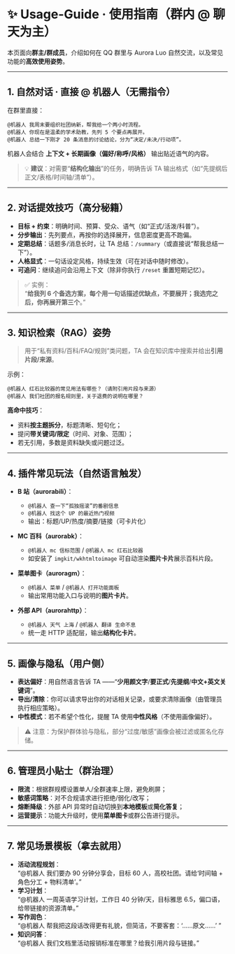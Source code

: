 # ✨ Usage-Guide · 使用指南（群内 @ 聊天为主）

本页面向**群主/群成员**，介绍如何在 QQ 群里与 Aurora Luo 自然交流，以及常见功能的**高效使用姿势**。

---

## 1. 自然对话 · 直接 @ 机器人（无需指令）
在群里直接：
```
@机器人 我周末要组织社团纳新，帮我给一个两小时流程。
@机器人 你现在是温柔的学术助教，先列 5 个要点再展开。
@机器人 总结一下刚才 20 条消息的讨论结论，分为“决定/未决/行动项”。
```
机器人会结合 **上下文 + 长期画像（偏好/称呼/风格）** 输出贴近语气的内容。

> 💡 **建议**：对需要“**结构化输出**”的任务，明确告诉 TA 输出格式（如“先提纲后正文/表格/时间轴/清单”）。

---

## 2. 对话提效技巧（高分秘籍）
- **目标 + 约束**：明确时间、预算、受众、语气（如“正式/活泼/科普”）。
- **分步输出**：先列要点，再按你的选择展开，信息密度更高不跑偏。
- **定期总结**：话题多/消息长时，让 TA 总结：`/summary`（或直接说“帮我总结一下”）。
- **人格显式**：一句话设定风格，持续生效（可在对话中随时修改）。
- **可追问**：继续追问会沿用上下文（除非你执行 `/reset` 重置短期记忆）。

> ✅ 实例：  
> “**给我列 6 个备选方案，每个用一句话描述优缺点，不要展开；我选完之后，你再展开第三个**。”

---

## 3. 知识检索（RAG）姿势
> 用于“私有资料/百科/FAQ/规则”类问题，TA 会在知识库中搜索并给出**引用片段/来源**。

示例：
```
@机器人 红石比较器的常见用法有哪些？（请附引用片段与来源）
@机器人 我们社团的报名规则里，关于退费的说明在哪里？
```
**高命中技巧**：  
- 资料**按主题拆分**，标题清晰、短句化；  
- 提问**带关键词/限定**（时间、对象、范围）；  
- 若无引用，多数是资料缺失或问题过泛。

---

## 4. 插件常见玩法（自然语言触发）
- **B 站（aurorabili）**：  
  - `@机器人 查一下“孤独摇滚”的番剧信息`  
  - `@机器人 找这个 UP 的最近热门视频`  
  - 输出：标题/UP/热度/摘要/链接（可卡片化）

- **MC 百科（aurorabk）**：  
  - `@机器人 mc 信标范围` / `@机器人 mc 红石比较器`  
  - 如安装了 `imgkit/wkhtmltoimage` 可自动渲染**图片卡片**展示百科片段。

- **菜单图卡（auroragm）**：  
  - `@机器人 菜单` / `@机器人 打开功能面板`  
  - 输出常用功能入口与说明的**图片卡片**。

- **外部 API（aurorahttp）**：  
  - `@机器人 天气 上海` / `@机器人 翻译 生命不息`  
  - 统一走 HTTP 适配层，输出**结构化卡片**。

---

## 5. 画像与隐私（用户侧）
- **表达偏好**：用自然语言告诉 TA ——“**少用颜文字**/**要正式**/**先提纲**/**中文+英文关键词**”。  
- **导出/清除**：你可以请求导出你的对话相关记录，或要求清除画像（由管理员执行相应策略）。  
- **中性模式**：若不希望个性化，提醒 TA 使用**中性风格**（不使用画像偏好）。

> ⚠️ 注意：为保护群体验与隐私，部分“过度/敏感”画像会被过滤或匿名化存储。

---

## 6. 管理员小贴士（群治理）
- **限流**：根据群规模设置单人/全群速率上限，避免刷屏；
- **敏感词策略**：对不合规请求进行拒绝/弱化/改写；
- **熔断降级**：外部 API 异常时自动切换到**本地模板**或**简化答复**；
- **运营提示**：功能大升级时，使用**菜单图卡**或群公告进行提示。

---

## 7. 常见场景模板（拿去就用）
- **活动流程规划**：  
  “@机器人 我们要办 90 分钟分享会，目标 60 人，高校社团。请给‘时间轴 + 角色分工 + 物料清单’。”  
- **学习计划**：  
  “@机器人 一周英语学习计划，工作日 40 分钟/天，目标雅思 6.5，偏口语，给带链接的资源清单。”  
- **写作润色**：  
  “@机器人 帮我把这段话改得更有礼貌，但简洁，不要客套：‘……原文……’ ”  
- **知识问答**：  
  “@机器人 我们文档里活动报销标准在哪里？给我引用片段与链接。”
